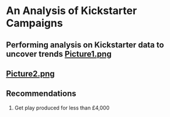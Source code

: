 # An Analysis of Kickstarter Campaigns
Performing analysis on Kickstarter data to uncover trends
[Picture1.png](https://github.com/crkaide/kickstarter-analysis/blob/main/Picture1.png?raw=true)
---
[Picture2.png](https://github.com/crkaide/kickstarter-analysis/blob/main/Picture2.png?raw=true)
---
## Recommendations
1. Get play produced for less than £4,000
